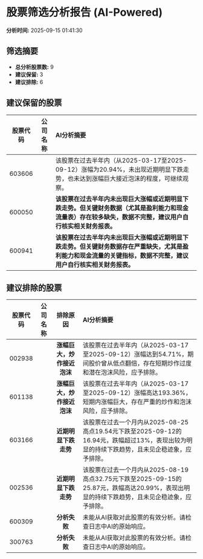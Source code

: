 # 股票筛选分析报告 (AI-Powered)

**分析时间:** 2025-09-15 01:41:30

## 筛选摘要

- **总分析股票数:** 9
- **建议保留:** 3
- **建议排除:** 6

## 建议保留的股票

| 股票代码 | 公司名称 | AI分析摘要 |
|:---:|:---:|:---|
| 603606 |  | 该股票在过去半年内（从2025-03-17至2025-09-12）涨幅为20.94%，未出现近期明显下跌走势，也未达到涨幅巨大接近泡沫的程度，可继续观察。 |
| 600050 |  | **该股票在过去半年内未出现巨大涨幅或近期明显下跌走势。但关键财务数据（尤其是盈利能力和现金流量表）存在较多缺失，数据不完整，建议用户自行核实相关财务报表。** |
| 600941 |  | **该股票在过去半年内未出现巨大涨幅或近期明显下跌走势。但关键财务数据存在严重缺失，尤其是盈利能力和现金流量的关键指标，数据不完整，建议用户自行核实相关财务报表。** |

## 建议排除的股票

| 股票代码 | 公司名称 | 排除原因 | AI分析摘要 |
|:---:|:---:|:---:|:---|
| 002938 |  | **涨幅巨大，炒作接近泡沫** | 该股票在过去半年内（从2025-03-17至2025-09-12）涨幅达到54.71%，期间股价曾从低点翻倍，存在短期炒作过度和潜在泡沫风险，应予排除。 |
| 601138 |  | **涨幅巨大，炒作接近泡沫** | 该股票在过去半年内（从2025-03-17至2025-09-12）涨幅高达193.36%，短期内涨幅巨大，存在严重的炒作和泡沫风险，应予排除。 |
| 603166 |  | **近期明显下跌走势** | 该股票在过去一个月内从2025-08-25高点19.54元下跌至2025-09-12的16.94元，跌幅超过13%，表现出较为明显的持续下跌趋势，且未见企稳迹象，应予排除。 |
| 002536 |  | **近期明显下跌走势** | 该股票在过去一个月内从2025-08-19高点32.75元下跌至2025-09-15的25.87元，跌幅高达20.99%，表现出明显的持续下跌趋势，且未见企稳迹象，应予排除。 |
| 600309 |  | **分析失败** | 未能从AI获取对此股票的有效分析。请检查日志中AI的原始响应。 |
| 300763 |  | **分析失败** | 未能从AI获取对此股票的有效分析。请检查日志中AI的原始响应。 |
